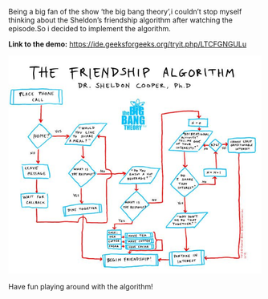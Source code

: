 Being a big fan of the show ‘the big bang theory’,i couldn’t stop myself thinking about the Sheldon’s friendship algorithm after watching the episode.So i decided to implement the algorithm.

**Link to the demo:**
 https://ide.geeksforgeeks.org/tryit.php/LTCFGNGULu
 
 ![altgorithm_image](https://github.com/nithish642k/sheldon-friendship-algorithm/blob/master/744102136464f1769670b8fe3e99450a.jpg)
 
 Have fun playing around with the algorithm!
